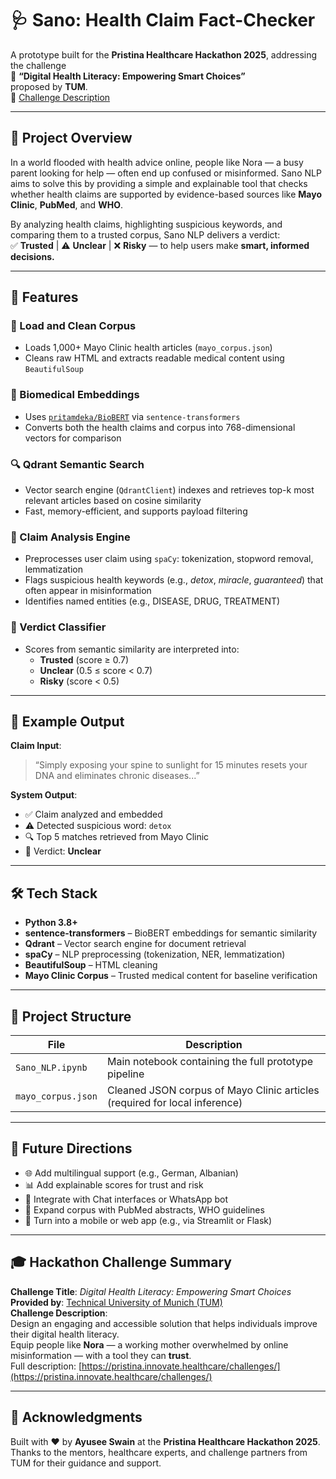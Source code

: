 # 🩺 Sano: Health Claim Fact-Checker

A prototype built for the **Pristina Healthcare Hackathon 2025**, addressing the challenge  
🎯 **“Digital Health Literacy: Empowering Smart Choices”**  
proposed by **TUM**.  
🔗 [Challenge Description](https://pristina.innovate.healthcare/challenges/)

---

## 🚀 Project Overview

In a world flooded with health advice online, people like Nora — a busy parent looking for help — often end up confused or misinformed. Sano NLP aims to solve this by providing a simple and explainable tool that checks whether health claims are supported by evidence-based sources like **Mayo Clinic**, **PubMed**, and **WHO**.

By analyzing health claims, highlighting suspicious keywords, and comparing them to a trusted corpus, Sano NLP delivers a verdict:  
✅ **Trusted** | ⚠ **Unclear** | ❌ **Risky** — to help users make **smart, informed decisions.**

---

## 🧠 Features

### 📰 Load and Clean Corpus
- Loads 1,000+ Mayo Clinic health articles (`mayo_corpus.json`)
- Cleans raw HTML and extracts readable medical content using `BeautifulSoup`

### 🧬 Biomedical Embeddings
- Uses [`pritamdeka/BioBERT`](https://huggingface.co/pritamdeka/BioBERT-mnli-snli-scinli-scitail-mednli-stsb) via `sentence-transformers`
- Converts both the health claims and corpus into 768-dimensional vectors for comparison

### 🔍 Qdrant Semantic Search
- Vector search engine (`QdrantClient`) indexes and retrieves top-k most relevant articles based on cosine similarity
- Fast, memory-efficient, and supports payload filtering

### 🧼 Claim Analysis Engine
- Preprocesses user claim using `spaCy`: tokenization, stopword removal, lemmatization
- Flags suspicious health keywords (e.g., *detox*, *miracle*, *guaranteed*) that often appear in misinformation
- Identifies named entities (e.g., DISEASE, DRUG, TREATMENT)

### 🧠 Verdict Classifier
- Scores from semantic similarity are interpreted into:
  - **Trusted** (score ≥ 0.7)
  - **Unclear** (0.5 ≤ score < 0.7)
  - **Risky** (score < 0.5)

---

## 🧪 Example Output

**Claim Input**:  
> “Simply exposing your spine to sunlight for 15 minutes resets your DNA and eliminates chronic diseases...”

**System Output**:
- ✅ Claim analyzed and embedded
- ⚠ Detected suspicious word: `detox`
- 🔍 Top 5 matches retrieved from Mayo Clinic
- 🧠 Verdict: **Unclear**

---

## 🛠️ Tech Stack

- **Python 3.8+**
- **sentence-transformers** – BioBERT embeddings for semantic similarity
- **Qdrant** – Vector search engine for document retrieval
- **spaCy** – NLP preprocessing (tokenization, NER, lemmatization)
- **BeautifulSoup** – HTML cleaning
- **Mayo Clinic Corpus** – Trusted medical content for baseline verification

---

## 📁 Project Structure

| File               | Description                                                                 |
|--------------------|-----------------------------------------------------------------------------|
| `Sano_NLP.ipynb`   | Main notebook containing the full prototype pipeline                        |
| `mayo_corpus.json` | Cleaned JSON corpus of Mayo Clinic articles (required for local inference)  |

---

## 📌 Future Directions

- 🌐 Add multilingual support (e.g., German, Albanian)
- 📊 Add explainable scores for trust and risk
- 🤖 Integrate with Chat interfaces or WhatsApp bot
- 🔬 Expand corpus with PubMed abstracts, WHO guidelines
- 📱 Turn into a mobile or web app (e.g., via Streamlit or Flask)

---

## 🎓 Hackathon Challenge Summary

**Challenge Title**: *Digital Health Literacy: Empowering Smart Choices*  
**Provided by**: [Technical University of Munich (TUM)](https://www.tum.de/en/)  
**Challenge Description**:  
Design an engaging and accessible solution that helps individuals improve their digital health literacy.  
Equip people like **Nora** — a working mother overwhelmed by online misinformation — with a tool they can **trust**.  
Full description: [https://pristina.innovate.healthcare/challenges/](https://pristina.innovate.healthcare/challenges/)

---

## 🧾 Acknowledgments

Built with ❤️ by **Ayusee Swain** at the **Pristina Healthcare Hackathon 2025**.  
Thanks to the mentors, healthcare experts, and challenge partners from TUM for their guidance and support.
